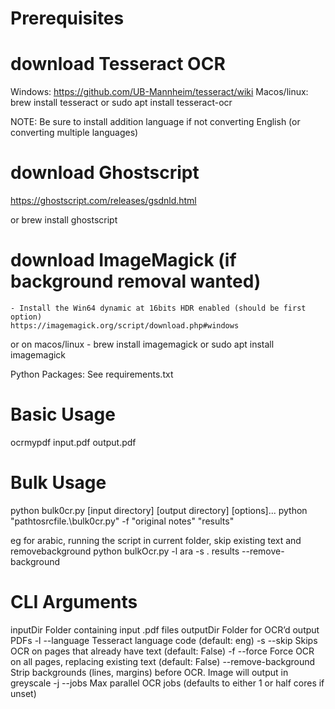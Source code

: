 # Prerequisites

# download Tesseract OCR
Windows: https://github.com/UB-Mannheim/tesseract/wiki
Macos/linux: brew install tesseract or sudo apt install tesseract-ocr

NOTE: Be sure to install addition language if not converting English (or converting multiple languages)

# download Ghostscript
https://ghostscript.com/releases/gsdnld.html

or brew install ghostscript

# download ImageMagick (if background removal wanted)
    - Install the Win64 dynamic at 16bits HDR enabled (should be first option)
    https://imagemagick.org/script/download.php#windows

or on macos/linux
    - brew install imagemagick or sudo apt install imagemagick


Python Packages:
See requirements.txt

# Basic Usage

ocrmypdf input.pdf output.pdf


# Bulk Usage

python bulk0cr.py [input directory] [output directory] [options]...
python "pathtosrcfile\.\bulk0cr.py" -f "original notes" "results"

eg for arabic, running the script in current folder, skip existing text and removebackground
python bulkOcr.py -l ara -s . results --remove-background



# CLI Arguments
inputDir                Folder containing input .pdf files
outputDir               Folder for OCR’d output PDFs
-l --language           Tesseract language code (default: eng)
-s --skip               Skips OCR on pages that already have text (default: False)
-f --force              Force OCR on all pages, replacing existing text (default: False)
--remove-background     Strip backgrounds (lines, margins) before OCR. Image will output in greyscale
-j --jobs               Max parallel OCR jobs (defaults to either 1 or half cores if unset)
